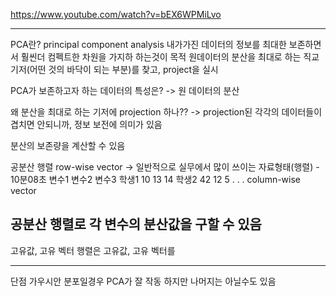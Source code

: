 https://www.youtube.com/watch?v=bEX6WPMiLvo

---------------------------------------------------

PCA란? principal component analysis
내가가진 데이터의 정보를 최대한 보존하면서 훨씬더 컴펙트한 차원을 가지하 하는것이 목적
원데이터의 분산을 최대로 하는 직교 기저(어떤 것의 바닥이 되는 부분)를 찾고, project을 실시

PCA가 보존하고자 하는 데이터의 특성은?
-> 원 데이터의 분산


왜 분산을 최대로 하는 기저에 projection 하나??
-> projection된 각각의 데이터들이 겹치면 안되니까, 정보 보전에 의미가 있음


분산의 보존량을 계산할 수 있음


공분산 행렬
row-wise vector
-> 일반적으로 실무에서 많이 쓰이는 자료형태(행렬) - 10분08초
        변수1      변수2    변수3
학생1       10         13       14
학생2       42         12        5
                . 
                .
                .
column-wise vector

공분산 행렬로 각 변수의 분산값을 구할 수 있음
------------------------------------
고유값, 고유 벡터
행렬은 고유값, 고유 벡터를 



----------
단점
가우시안 분포일경우 PCA가 잘 작동 하지만
나머지는 아닐수도 있음









